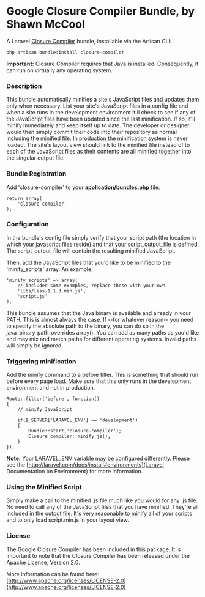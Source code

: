 # Google Closure Compiler Bundle, by Shawn McCool

A Laravel [Closure Compiler](https://developers.google.com/closure/compiler/) bundle, installable via the Artisan CLI:

    php artisan bundle:install closure-compiler

**Important:** Closure Compiler requires that Java is installed.  Consequently, it can run on virtually any operating system.

### Description

This bundle automatically minifies a site's JavaScript files and updates them only when necessary.  List your site's JavaScript files in a config file and when a site runs in the development environment it'll check to see if any of the JavaScript files have been updated since the last minification.  If so, it'll minify immediately and keep itself up to date.  The developer or designer would then simply commit their code into their repository as normal including the minified file.  In production the minification system is never loaded.  The site's layout view should link to the minified file instead of to each of the JavaScript files as their contents are all minified together into the singular output file.

### Bundle Registration

Add 'closure-compiler' to your **application/bundles.php** file:

    return array(
        'closure-compiler'
    );

### Configuration

In the bundle's config file simply verify that your script path (the location in which your javascript files reside) and that your script_output_file is defined. The script_output_file will contain the resulting minified JavaScript.

Then, add the JavaScript files that you'd like to be minified to the 'minify_scripts' array.  An example:

    'minify_scripts' => array(
        // included some examples, replace these with your own
        'libs/less-1.1.3.min.js',
        'script.js'
    ),

This bundle assumes that the Java binary is available and already in your PATH.  This is almost always the case.  If --for whatever reason-- you need to specify the absolute path to the binary, you can do so in the java_binary_path_overrides array().  You can add as many paths as you'd like and may mix and match paths for different operating systems.  Invalid paths will simply be ignored.

### Triggering minification

Add the minify command to a before filter.  This is something that should run before every page load.  Make sure that this only runs in the development environment and not in production.

    Route::filter('before', function()
    {
        // minify JavaScript

        if($_SERVER['LARAVEL_ENV'] == 'development')
        {
            Bundle::start('closure-compiler');
            Closure_compiler::minify_js();
        }
    });

**Note:** Your LARAVEL_ENV variable may be configured differently.  Please see the [http://laravel.com/docs/install#environments](Laravel Documentation on Environment) for more information.

### Using the Minified Script

Simply make a call to the minified .js file much like you would for any .js file.   No need to call any of the JavaScript files that you have minified.  They're all included in the output file.  It's very reasonable to minify all of your scripts and to only load script.min.js in your layout view.

### License

The Google Closure Compiler has been included in this package.  It is important to note that the Closure Compiler has been released under the Apache License, Version 2.0.

More information can be found here: [http://www.apache.org/licenses/LICENSE-2.0](http://www.apache.org/licenses/LICENSE-2.0)